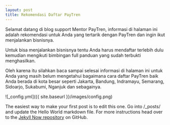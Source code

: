 ```yaml
---
layout: post
title: Rekomendasi Daftar PayTren
---
```


Selamat datang di blog support Mentor PayTren, informasi di halaman ini adalah rekomendasi untuk Anda yang tertarik dengan PayTren dan ingin ikut menjalankan bisnisnya. 

Untuk bisa menjalankan bisnisnya tentu Anda harus mendaftar terlebih dulu kemudian mengikuti bimbingan full panduan yang sudah terbukti menghasilkan.

Oleh karena itu silahkan baca sampai selesai informasi di halaman ini untuk Anda yang masih belum mengetahui bagaimana cara daftar PayTren baik Anda berada di kota besar seperti Jakarta, Bandung, Indramayu, Semarang, Sidoarjo, Sukabumi, Nganjuk dan sebagainya.

![_config.yml]({{ site.baseurl }}/images/config.png)



The easiest way to make your first post is to edit this one. Go into /_posts/ and update the Hello World markdown file. For more instructions head over to the [Jekyll Now repository](https://github.com/barryclark/jekyll-now) on GitHub.
